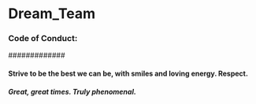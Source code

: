 # Dream_Team
### Code of Conduct: 
#############

#### Strive to be the best we can be, with smiles and loving energy. Respect. 

##### Great, great times. Truly phenomenal.
